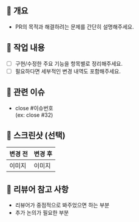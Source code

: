 ## 📌 개요

- PR의 목적과 해결하려는 문제를 간단히 설명해주세요.

## 🔧 작업 내용

- [ ] 구현/수정한 주요 기능을 항목별로 정리해주세요.
- [ ] 필요하다면 세부적인 변경 내역도 포함해주세요.

## 📎 관련 이슈

- close #이슈번호  
  (ex: close #32)

## 📸 스크린샷 (선택)

| 변경 전 | 변경 후 |
| ------- | ------- |
| 이미지  | 이미지  |

## 💬 리뷰어 참고 사항

- 리뷰어가 중점적으로 봐주었으면 하는 부분
- 추가 논의가 필요한 부분
